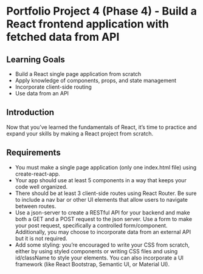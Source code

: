 # Portfolio Project 4 (Phase 4) - Build a React frontend application with fetched data from API

## Learning Goals

- Build a React single page application from scratch
- Apply knowledge of components, props, and state management
- Incorporate client-side routing
- Use data from an API

## Introduction

Now that you’ve learned the fundamentals of React, it’s time to practice and expand your skills by making a React project from scratch.

## Requirements

- You must make a single page application (only one index.html file) using create-react-app.
- Your app should use at least 5 components in a way that keeps your code well organized.
- There should be at least 3 client-side routes using React Router. Be sure to include a nav bar or other UI elements that allow users to navigate between routes.
- Use a json-server to create a RESTful API for your backend and make both a GET and a POST request to the json server. Use a form to make your post request, specifically a controlled form/component. Additionally, you may choose to incorporate data from an external API but it is not required.
- Add some styling: you’re encouraged to write your CSS from scratch, either by using styled components or writing CSS files and using id/className to style your elements. You can also incorporate a UI framework (like React Bootstrap, Semantic UI, or Material UI).
